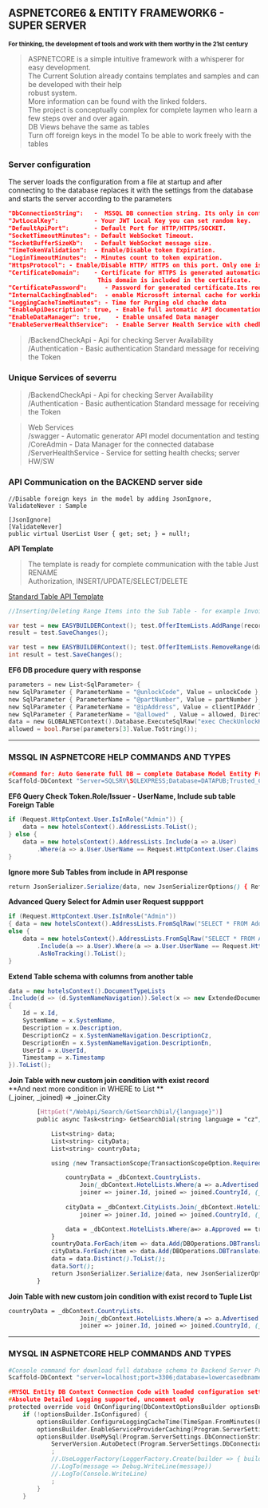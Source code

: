 ## ASPNETCORE6 & ENTITY FRAMEWORK6 - SUPER SERVER
<sup>**For thinking, the development of tools and work with them worthy in the 21st century**</sup>

> ASPNETCORE is a simple intuitive framework with a whisperer for easy development.  
> The Current Solution already contains templates and samples and can be developed with their help  
> robust system.   
> More information can be found with the linked folders.  
> The project is conceptually complex for complete laymen who learn a few steps over and over again.  
> DB Views behave the same as tables  
> Turn off foreign keys in the model To be able to work freely with the tables  


### Server configuration
The server loads the configuration from a file at startup and after connecting to the database
replaces it with the settings from the database and starts the server according to the parameters

```json
"DbConnectionString":   -  MSSQL DB connection string. Its only in config file.
"JwtLocalKey": 	        - Your JWT Local Key you can set random key. 
"DefaultApiPort":	    - Default Port for HTTP/HTTPS/SOCKET. 
"SocketTimeoutMinutes": - Default WebSocket Timeout. 
"SocketBufferSizeKb":   - Default WebSocket message size.
"TimeTokenValidation":  - Enable/Disable token Expiration.
"LoginTimeoutMinutes":  - Minutes count to token expiration.
"HttpsProtocol": - Enable/Disable HTTP/ HTTPS on this port. Only one is always in use. 
"CertificateDomain":    - Certificate for HTTPS is generated automaticaly i fis HTTPS is enabled.
                         This domain is included in the certificate. 
"CertificatePassword":     - Password for generated certificate.Its required.
"InternalCachingEnabled":  - enable Microsoft internal cache for working with Data
"LoggingCacheTimeMinutes": - Time for Purging old chache data
"EnableApiDescription": true, - Enable full automatic API documentation generator with request sending for test included
"EnableDataManager": true,    - Enable unsafed Data manager
"EnableServerHealthService":  - Enable Server Health Service with chedking if services running
```


> /BackendCheckApi - Api for checking Server Availability
> /Authentication - Basic authentication Standard message for receiving the Token

### Unique Services of severru

> /BackendCheckApi - Api for checking Server Availability  
> /Authentication - Basic authentication Standard message for receiving the Token  

> Web Services  
> /swagger - Automatic generator API model documentation and testing  
> /CoreAdmin - Data Manager for the connected database  
> /ServerHealthService - Service for setting health checks; server HW/SW  





### API Communication on the BACKEND server side



```en
//Disable foreign keys in the model by adding JsonIgnore, ValidateNever : Sample

[JsonIgnore]
[ValidateNever]
public virtual UserList User { get; set; } = null!;
```    

    


**API Template**  
> The template is ready for complete communication with the table Just RENAME  
> Authorization, INSERT/UPDATE/SELECT/DELETE  

[Standard Table API Template](https://github.com/liborsvoboda/EASYSYSTEM-EASYSERVER-EN/blob/main/EASYDATACenterProject-ASPNETCORE6/Templates/TemplateListApi.cs "")



```cs
//Inserting/Deleting Range Items into the Sub Table - for example Invoice Items  

var test = new EASYBUILDERContext(); test.OfferItemLists.AddRange(record);
result = test.SaveChanges();

var test = new EASYBUILDERContext(); test.OfferItemLists.RemoveRange(data);
int result = test.SaveChanges();                

```



**EF6 DB procedure query with response**  
```c
parameters = new List<SqlParameter> {
new SqlParameter { ParameterName = "@unlockCode", Value = unlockCode },
new SqlParameter { ParameterName = "@partNumber", Value = partNumber },
new SqlParameter { ParameterName = "@ipAddress", Value = clientIPAddr },
new SqlParameter { ParameterName = "@allowed" , Value = allowed, Direction = System.Data.ParameterDirection.Output} };
data = new GLOBALNETContext().Database.ExecuteSqlRaw("exec CheckUnlockKey @unlockCode, @partNumber , @ipAddress, @allowed output", parameters.ToArray()).ToString();
allowed = bool.Parse(parameters[3].Value.ToString());
```


---
### MSSQL IN ASPNETCORE HELP COMMANDS AND TYPES
```c
#Command for: Auto Generate full DB – complete Database Model Entity Framework
Scaffold-DbContext "Server=SQLSRV\SQLEXPRESS;Database=DATAPUB;Trusted_Connection=True;" Microsoft.EntityFrameworkCore.SqlServer -OutputDir DBModel -ContextDir "DBContexts"
```  



**EF6 Query Check Token.Role/Issuer - UserName, Include sub table Foreign Table**
```cs
if (Request.HttpContext.User.IsInRole("Admin")) {
    data = new hotelsContext().AddressLists.ToList();
} else {
    data = new hotelsContext().AddressLists.Include(a => a.User)
        .Where(a => a.User.UserName == Request.HttpContext.User.Claims.First().Issuer).ToList();
}
```   
    
**Ignore more Sub Tables from include in API response**  
```css
return JsonSerializer.Serialize(data, new JsonSerializerOptions() { ReferenceHandler = ReferenceHandler.IgnoreCycles,WriteIndented = true });
```

**Advanced Query Select for Admin user Request suppport**
```cs
if (Request.HttpContext.User.IsInRole("Admin"))
{ data = new hotelsContext().AddressLists.FromSqlRaw("SELECT * FROM AddressList WHERE 1=1 AND " + filter.Replace("+", " ")).AsNoTracking().ToList(); }
else {
    data = new hotelsContext().AddressLists.FromSqlRaw("SELECT * FROM AddressList WHERE 1=1 AND " + filter.Replace("+", " "))
        .Include(a => a.User).Where(a => a.User.UserName == Request.HttpContext.User.Claims.First().Issuer)
        .AsNoTracking().ToList();
}
```

**Extend Table schema with columns from another table**
```cs
data = new hotelsContext().DocumentTypeLists
.Include(d => (d.SystemNameNavigation)).Select(x => new ExtendedDocumentTypeList
{
    Id = x.Id,
    SystemName = x.SystemName,
    Description = x.Description,
    DescriptionCz = x.SystemNameNavigation.DescriptionCz,
    DescriptionEn = x.SystemNameNavigation.DescriptionEn,
    UserId = x.UserId,
    Timestamp = x.Timestamp
}).ToList();
```

**Join Table with new custom join condition with exist record**  
**And next more condition in WHERE to List<string> **  
(_joiner, _joined) => _joiner.City
```css
        [HttpGet("/WebApi/Search/GetSearchDial/{language}")]
        public async Task<string> GetSearchDial(string language = "cz") {

            List<string> data;
            List<string> cityData;
            List<string> countryData;

            using (new TransactionScope(TransactionScopeOption.Required, new TransactionOptions { IsolationLevel = IsolationLevel.ReadUncommitted })) {

                countryData = _dbContext.CountryLists.
                    Join(_dbContext.HotelLists.Where(a => a.Advertised && a.Approved == true), 
                    joiner => joiner.Id, joined => joined.CountryId, (_joiner, _joined) => _joiner.SystemName).ToList();
                
                cityData = _dbContext.CityLists.Join(_dbContext.HotelLists.Where(a => a.Advertised && a.Approved == true),
                    joiner => joiner.Id, joined => joined.CountryId, (_joiner, _joined) => _joiner.City).ToList();

                data = _dbContext.HotelLists.Where(a=> a.Approved == true && a.Advertised == true).Select(a => a.Name).ToList();
            }
            countryData.ForEach(item => data.Add(DBOperations.DBTranslate(item, language)));
            cityData.ForEach(item => data.Add(DBOperations.DBTranslate(item, language)));
            data = data.Distinct().ToList();
            data.Sort();
            return JsonSerializer.Serialize(data, new JsonSerializerOptions() { ReferenceHandler = ReferenceHandler.IgnoreCycles, WriteIndented = true });
        }
```


**Join Table with new custom join condition with exist record to Tuple List**  
```css
countryData = _dbContext.CountryLists.
                    Join(_dbContext.HotelLists.Where(a => a.Advertised && a.Approved == true),
                    joiner => joiner.Id, joined => joined.CountryId, (_joiner, _joined) => new Tuple<int, string>(_joined.Id, _joined.Name)).ToList();
```


---
### MYSQL IN ASPNETCORE HELP COMMANDS AND TYPES

```bash
#Console command for download full database schema to Backend Server Project
Scaffold-DbContext "server=localhost;port=3306;database=lowercasedbname;uid=user;password=password;" Pomelo.EntityFrameworkCore.MySql -OutputDir DBModel
```

```c
#MYSQL Entity DB Context Connection Code with loaded configuration settings
#Absolute Detailed Logging supported, uncomment only
protected override void OnConfiguring(DbContextOptionsBuilder optionsBuilder) {
    if (!optionsBuilder.IsConfigured) {
        optionsBuilder.ConfigureLoggingCacheTime(TimeSpan.FromMinutes(Program.ServerSettings.LoggingCacheTimeMinutes));
        optionsBuilder.EnableServiceProviderCaching(Program.ServerSettings.InternalCachingEnabled);  
        optionsBuilder.UseMySql(Program.ServerSettings.DbConnectionString,
            ServerVersion.AutoDetect(Program.ServerSettings.DbConnectionString))
            ;
            //.UseLoggerFactory(LoggerFactory.Create(builder => { builder.AddConsole(); }))
            //.LogTo(message => Debug.WriteLine(message))
            //.LogTo(Console.WriteLine)
            ;
        }
    }
```